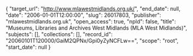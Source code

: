 {
  "target_url": "http://www.mlawestmidlands.org.uk/", 
  "end_date": null, 
  "date": "2006-01-01T12:00:00", 
  "slug": 26017803, 
  "publisher": "mlawestmidlands.org.uk", 
  "open_access": true, 
  "npld": false, 
  "title": "Museums, Libraries and Archives West Midlands (MLA West Midlands)", 
  "subjects": [], 
  "collections": [], 
  "record_id": "20060101T120000/GaiM2QPNx/Gpi0yZyNCFLw==", 
  "scope": "root", 
  "start_date": null
}


